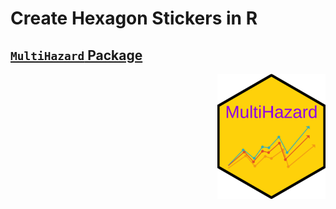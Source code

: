 # Create Hexagon Stickers in R

## [`MultiHazard` Package](https://github.com/CoRE-Lab-UCF/MultiHazard-R-Package) 
<img title="MultiHazard-hex-image" src="MultiHazard.png" alt="" align="right" height="200">

